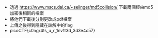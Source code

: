 - 透過 https://www.mscs.dal.ca/~selinger/md5collision/ 下載兩個經由md5加密後相同的檔案
- 將他們下載後分別更改成pdf檔案
- 上傳之後得到隱藏在註解中的flag
- picoCTF{c0ngr4ts_u_r_1nv1t3d_3d3e4c57}
